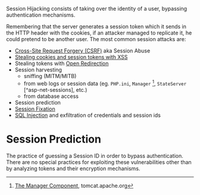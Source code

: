 Session Hijacking consists of taking over the identity of a user, bypassing authentication mechanisms.

Remembering that the server generates a session token which it sends in the HTTP header with the cookies, if an attacker managed to replicate it, he could pretend to be another user. The most common session attacks are:

- [Cross-Site Request Forgery (CSRF)](Cross-Site%20Request%20Forgery%20(CSRF).md) aka Session Abuse
- [Stealing cookies and session tokens with XSS](Cross-Site%20Scripting%20(XSS).md#Steal%20of%20cookies%20and%20session%20tokens)
- Stealing tokens with [Open Redirection](Open%20Redirection.md)
- Session harvesting
	- sniffing (MITM/MITB)
	- from web logs or session data (eg. `PHP.ini`, `Manager` [^manager], `StateServer` [^asp-net-sessions], etc.)
	- from database access
- Session prediction
- [Session Fixation](Session%20Fixation.md)
- [SQL Injection](SQL%20Injection.md) and exfiltration of credentials and session ids

[^manager]: [The Manager Component](https://tomcat.apache.org/tomcat-6.0-doc/config/manager.html), tomcat.apache.org
[^asp-net-nessions]: [Introduction to ASP.NET Sessions](https://www.c-sharpcorner.com/UploadFile/225740/introduction-of-session-in-Asp-Net/), c-sharpcorner.com

# Session Prediction

The practice of guessing a Session ID in order to bypass authentication. There are no special practices for exploiting these vulnerabilities other than by analyzing tokens and their encryption mechanisms.
